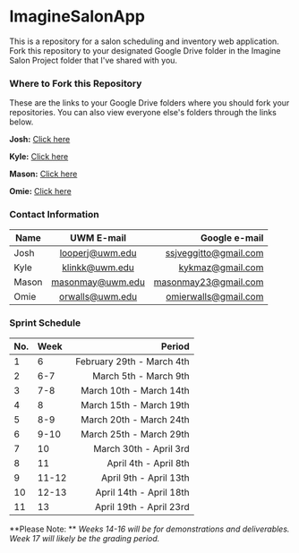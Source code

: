 # ImagineSalonApp
This is a repository for a salon scheduling and inventory web application. Fork this repository to your designated Google Drive folder in the Imagine Salon Project folder that I've shared with you. 

### Where to Fork this Repository
These are the links to your Google Drive folders where you should fork your repositories. You can also view everyone else's folders through the links below. 

**Josh:**  [Click here](https://drive.google.com/open?id=0B-j9IeoToBudNUd6TlZfaVNXblU)

**Kyle:**  [Click here](https://drive.google.com/open?id=0B-j9IeoToBudbzRteVFJaVIxT0U)

**Mason:** [Click here](https://drive.google.com/open?id=0B-j9IeoToBudOVVOa3B3aWY5SVE)

**Omie:**  [Click here](https://drive.google.com/open?id=0B-j9IeoToBudVDNqYlFNaC1vMTA)

### Contact Information

| Name   | UWM E-mail       | Google e-mail         |
| ------ |:----------------:| ---------------------:|
| Josh   | looperj@uwm.edu  | ssjveggitto@gmail.com |
| Kyle   | klinkk@uwm.edu   | kykmaz@gmail.com      |
| Mason  | masonmay@uwm.edu | masonmay23@gmail.com  |
| Omie   | orwalls@uwm.edu  | omierwalls@gmail.com  |

### Sprint Schedule

| No. | Week | Period                    |
| --- |:---- | -------------------------:|
| 1   | 6    | February 29th - March 4th |
| 2   | 6-7  | March 5th  - March 9th    |
| 3   | 7-8  | March 10th - March 14th   |
| 4   | 8    | March 15th - March 19th   |
| 5   | 8-9  | March 20th - March 24th   |
| 6   | 9-10 | March 25th - March 29th   |
| 7   | 10   | March 30th - April 3rd    |
| 8   | 11   | April 4th  - April 8th    |
| 9   | 11-12| April 9th  - April 13th   |
| 10  | 12-13| April 14th - April 18th   |
| 11  | 13   | April 19th - April 23rd   |

**Please Note: ** *Weeks 14-16 will be for demonstrations and deliverables. Week 17 will likely be the grading period.*
